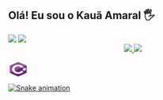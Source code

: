 ## Olá! Eu sou o Kauã Amaral 🖐️

<div> 
  <a href = "mailto:kauaamaral10@gmail.com"><img src="https://img.shields.io/badge/-Gmail-%23333?style=for-the-badge&logo=gmail&logoColor=white" target="_blank"></a>
  <a href="https://www.linkedin.com/in/kauaamaral/" target="_blank"><img src="https://img.shields.io/badge/-LinkedIn-%230077B5?style=for-the-badge&logo=linkedin&logoColor=white" target="_blank"></a> 
</div>

<div align="center">
  <a href="https://github.com/KauaAmaral">
  <img height="180em" src="https://github-readme-stats.vercel.app/api?username=KauaAmaral&show_icons=true&theme=dracula&include_all_commits=true&count_private=true"/>
  <img height="180em" src="https://github-readme-stats.vercel.app/api/top-langs/?username=KauaAmaral&layout=compact&langs_count=7&theme=dracula"/>
</div>
<div style="display: inline_block"><br>
  <img align="center" alt="Kaua-Csharp" height="30" width="40" src="https://raw.githubusercontent.com/devicons/devicon/master/icons/csharp/csharp-original.svg">
</div>
  
  ![Snake animation](https://github.com/KauaAmaral/KauaAmaral/blob/output/github-contribution-grid-snake.svg)
